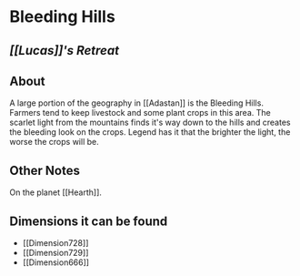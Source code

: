 # Bleeding Hills
## *[[Lucas]]'s Retreat*

## About
A large portion of the geography in [[Adastan]] is the Bleeding Hills. Farmers tend to keep livestock and some plant crops in this area. The scarlet light from the mountains finds it's way down to the hills and creates the bleeding look on the crops. Legend has it that the brighter the light, the worse the crops will be. 

## Other Notes
On the planet [[Hearth]].

## Dimensions it can be found
- [[Dimension728]]
- [[Dimension729]]
- [[Dimension666]]